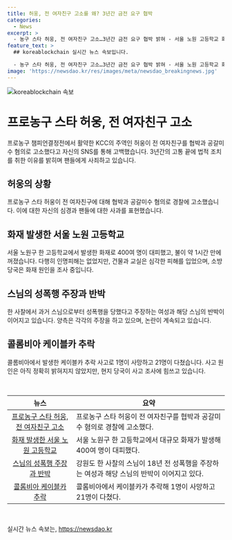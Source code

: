 ```yaml
---
title: 허웅, 전 여자친구 고소를 왜? 3년간 금전 요구 협박
categories:
  - News
excerpt: >
  - 농구 스타 허웅, 전 여자친구 고소…3년간 금전 요구 협박 밝혀 - 서울 노원 고등학교 화재…학생 등 400여 명 대피 - 18년 전 스님이 성폭행…오히려 돈 요구 기자회견 - 콜롬비아 케이블카 추락…1명 사망·21명 부상
feature_text: >
  ## koreablockchain 실시간 뉴스 속보입니다.

  - 농구 스타 허웅, 전 여자친구 고소…3년간 금전 요구 협박 밝혀 - 서울 노원 고등학교 화재…학생 등 400여 명 대피 - 18년 전 스님이 성폭행…오히려 돈 요구 기자회견 - 콜롬비아 케이블카 추락…1명 사망·21명 부상
image: 'https://newsdao.kr/res/images/meta/newsdao_breakingnews.jpg'
---
```


<p><img src="https://newsdao.kr/res/images/meta/newsdao_breakingnews.jpg" alt="koreablockchain 속보" /></p>

<h1>프로농구 스타 허웅, 전 여자친구 고소</h1>

<p data-ke-size="size16">프로농구 챔피언결정전에서 활약한 KCC의 주역인 허웅이 전 여자친구를 협박과 공갈미수 혐의로 고소했다고 자신의 SNS를 통해 고백했습니다. 3년간의 고통 끝에 법적 조치를 취한 이유를 밝히며 팬들에게 사죄하고 있습니다.</p>

<h2 data-ke-size="size26">허웅의 상황</h2>

<p data-ke-size="size16">프로농구 스타 허웅이 전 여자친구에 대해 협박과 공갈미수 혐의로 경찰에 고소했습니다. 이에 대한 자신의 심경과 팬들에 대한 사과를 표현했습니다.</p>

<h2 data-ke-size="size26">화재 발생한 서울 노원 고등학교</h2>

<p data-ke-size="size16">서울 노원구 한 고등학교에서 발생한 화재로 400여 명이 대피했고, 불이 약 1시간 만에 꺼졌습니다. 다행히 인명피해는 없었지만, 건물과 교실은 심각한 피해를 입었으며, 소방당국은 화재 원인을 조사 중입니다.</p>

<h2 data-ke-size="size26">스님의 성폭행 주장과 반박</h2>

<p data-ke-size="size16">한 사찰에서 과거 스님으로부터 성폭행을 당했다고 주장하는 여성과 해당 스님의 반박이 이어지고 있습니다. 양측은 각각의 주장을 하고 있으며, 논란이 계속되고 있습니다.</p>

<h2 data-ke-size="size26">콜롬비아 케이블카 추락</h2>

<p data-ke-size="size16">콜롬비아에서 발생한 케이블카 추락 사고로 1명이 사망하고 21명이 다쳤습니다. 사고 원인은 아직 정확히 밝혀지지 않았지만, 현지 당국이 사고 조사에 힘쓰고 있습니다.</p>

<p data-ke-size="size16">&nbsp;</p>

<table>
    <thead>
        <tr>
            <th style="text-align: center;">뉴스</th>
            <th style="text-align: center;">요약</th>
        </tr>
    </thead>
    <tbody>
        <tr>
            <td style="text-align: center;"><a href="https://news.naver.com/main/read.naver?mode=LSD&mid=shm&sid1=102&oid=437&aid=0000275222">프로농구 스타 허웅, 전 여자친구 고소</a></td>
            <td style="text-align: left;">프로농구 스타 허웅이 전 여자친구를 협박과 공갈미수 혐의로 경찰에 고소했다.</td>
        </tr>
        <tr>
            <td style="text-align: center;"><a href="https://news.naver.com/main/read.naver?mode=LSD&mid=shm&sid1=102&oid=025&aid=0003116573">화재 발생한 서울 노원 고등학교</a></td>
            <td style="text-align: left;">서울 노원구 한 고등학교에서 대규모 화재가 발생해 400여 명이 대피했다.</td>
        </tr>
        <tr>
            <td style="text-align: center;"><a href="https://news.naver.com/main/read.naver?mode=LSD&mid=shm&sid1=102&oid=009&aid=0004938812">스님의 성폭행 주장과 반박</a></td>
            <td style="text-align: left;">강원도 한 사찰의 스님이 18년 전 성폭행을 주장하는 여성과 해당 스님의 반박이 이어지고 있다.</td>
        </tr>
        <tr>
            <td style="text-align: center;"><a href="https://news.naver.com/main/read.naver?mode=LSD&mid=shm&sid1=104&oid=437&aid=0000275208">콜롬비아 케이블카 추락</a></td>
            <td style="text-align: left;">콜롬비아에서 케이블카가 추락해 1명이 사망하고 21명이 다쳤다.</td>
        </tr>
    </tbody>
</table>

<p data-ke-size="size16">&nbsp;</p>
실시간 뉴스 속보는, <a href="https://newsdao.kr" rel="dofollow">https://newsdao.kr</a>



